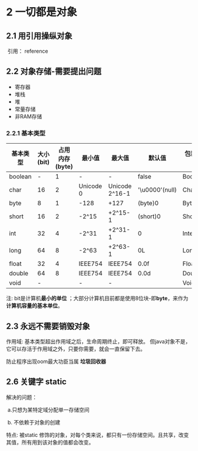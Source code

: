 # 2 一切都是对象

## 2.1 用引用操纵对象

​	引用： reference

## 2.2 对象存储-需要提出问题

- 寄存器
- 堆栈
- 堆
- 常量存储
- 非RAM存储    

### 2.2.1 基本类型

| 基本类型 | 大小(bit) | 占用内存(byte) | 最小值    | 最大值         | 默认值         | 包装器类型 |
| -------- | --------- | -------------- | --------- | -------------- | -------------- | ---------- |
| boolean  | -         | 1              | -         | -              | false          | Boolean    |
| char     | 16        | 2              | Unicode 0 | Unicode 2^16-1 | '\u0000'(null) | Character  |
| byte     | 8         | 1              | -128      | +127           | (byte)0        | Byte       |
| short    | 16        | 2              | -2^15     | +2^15-1        | (short)0       | Short      |
| int      | 32        | 4              | -2^31     | +2^31-1        | 0              | Integer    |
| long     | 64        | 8              | -2^63     | +2^63-1        | 0L             | Long       |
| float    | 32        | 4              | IEEE754   | IEEE754        | 0.0f           | Float      |
| double   | 64        | 8              | IEEE754   | IEEE754        | 0.0d           | Double     |
| void     | -         |                | -         | -              |                | Void       |

注: bit是计算机**最小的单位** ；大部分计算机目前都是使用8位块-即**byte**，来作为**计算机容量的基本单位**。

## 2.3 永远不需要销毁对象

作用域: 基本类型超出作用域之后，生命周期终止，即可释放。 但java对象不是，它可以存活于作用域之外，只要你需要，就会一直保留下去。 

防止程序出现oom最大功臣当属 **垃圾回收器** 

## 2.6 关键字 static

解决的问题：

​	a.只想为某特定域分配单一存储空间

​	b. 不依赖于对象的创建

特点: 被static 修饰的对象，对每个类来说，都只有一份存储空间。且共享，改变其值，所有用到该对象的值都会改变。





